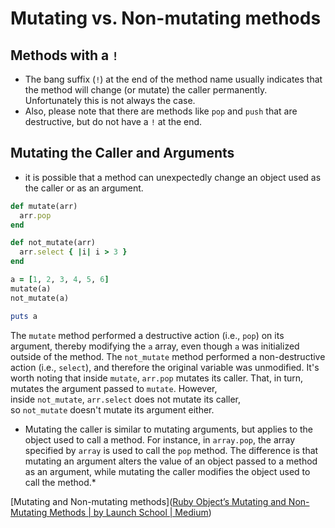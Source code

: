 # Mutating vs. Non-mutating methods

## Methods with a `!`

* The bang suffix (`!`) at the end of the method name usually indicates that the method will change (or mutate) the caller permanently. Unfortunately this is not always the case.
* Also, please note that there are methods like `pop` and `push` that are destructive, but do not have a `!` at the end.

## Mutating the Caller and Arguments

* it is possible that a method can unexpectedly change an object used as the caller or as an argument.

```ruby
def mutate(arr)
  arr.pop
end

def not_mutate(arr)
  arr.select { |i| i > 3 }
end

a = [1, 2, 3, 4, 5, 6]
mutate(a)
not_mutate(a)

puts a
```

The `mutate` method performed a destructive action (i.e., `pop`) on its argument, thereby modifying the `a` array, even though `a` was initialized outside of the method. The `not_mutate` method performed a non-destructive action (i.e., `select`), and therefore the original variable was unmodified. It's worth noting that inside `mutate`, `arr.pop` mutates its caller. That, in turn, mutates the argument passed to `mutate`. However, inside `not_mutate`, `arr.select` does not mutate its caller, so `not_mutate` doesn't mutate its argument either.

* Mutating the caller is similar to mutating arguments, but applies to the object used to call a method. For instance, in `array.pop`, the array specified by `array` is used to call the `pop` method. The difference is that mutating an argument alters the value of an object passed to a method as an argument, while mutating the caller modifies the object used to call the method.*

[Mutating and Non-mutating methods]([Ruby Object’s Mutating and Non-Mutating Methods | by Launch School | Medium](https://launchschool.medium.com/ruby-objects-mutating-and-non-mutating-methods-78023d849a5f))
